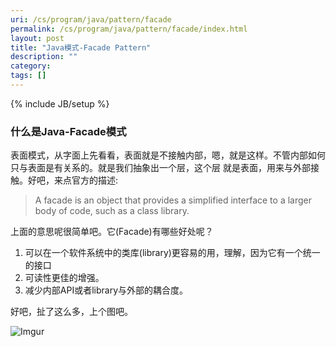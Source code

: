 ```yaml
---
uri: /cs/program/java/pattern/facade
permalink: /cs/program/java/pattern/facade/index.html
layout: post
title: "Java模式-Facade Pattern"
description: ""
category:
tags: []
---
```

{% include JB/setup %}

### 什么是Java-Facade模式

表面模式，从字面上先看看，表面就是不接触内部，嗯，就是这样。不管内部如何只与表面是有关系的。就是我们抽象出一个层，这个层
就是表面，用来与外部接触。好吧，来点官方的描述:

>
>A facade is an object that provides a simplified interface to a larger body of code, such as a class library.
>
>

上面的意思呢很简单吧。它(Facade)有哪些好处呢？

1. 可以在一个软件系统中的类库(library)更容易的用，理解，因为它有一个统一的接口
2. 可读性更佳的增强。
3. 减少内部API或者library与外部的耦合度。

好吧，扯了这么多，上个图吧。

![Imgur](http://i.imgur.com/c7oOAw7.png)

